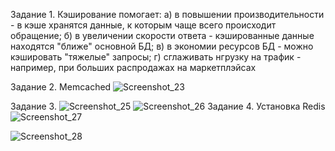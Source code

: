 Задание 1.
Кэширование помогает:
а) в повышении производительности - в кэше хранятся данные, к которым чаще всего происходит обращение;
б) в увеличении скорости ответа - кэшированные данные находятся "ближе" основной БД;
в) в экономии ресурсов БД - можно кэшировать "тяжелые" запросы;
г) сглаживать нгрузку на трафик - например, при больших распродажах на маркетплэйсах

Задание 2. Memcached
![Screenshot_23](https://user-images.githubusercontent.com/31319996/208237195-91a3987a-4b88-4c79-b065-ace1363670b5.jpg)

Задание 3.
![Screenshot_25](https://user-images.githubusercontent.com/31319996/208237205-802cf2bc-d504-49e6-857f-ff0526b09b03.jpg)
![Screenshot_26](https://user-images.githubusercontent.com/31319996/208237206-dfb3ff69-8744-4f31-ac27-1c9affab3cd7.jpg)
Задание 4. 
Установка Redis 
![Screenshot_27](https://user-images.githubusercontent.com/31319996/208237242-ea9e3632-e0df-44e6-8467-ee4c9584c77a.jpg)

![Screenshot_28](https://user-images.githubusercontent.com/31319996/208237246-fcf16220-6db7-4e10-92f0-18c904718f52.jpg)
